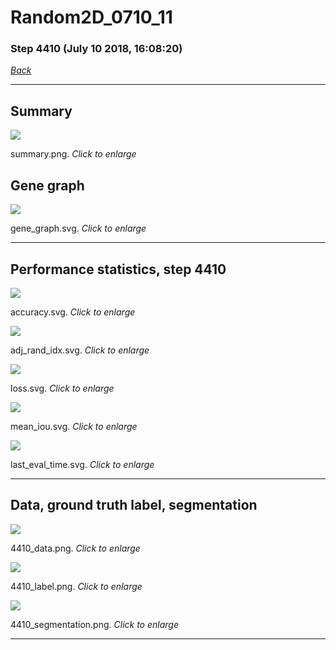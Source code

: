 # Random2D_0710_11

### Step 4410 (July 10 2018, 16:08:20)

[_Back_](..)

---

## Summary

<div class="images"><a href="media/summary.png"><img  src="media/summary.png" align="center"></a><p>summary.png. <i>Click to enlarge</i></p></div>

## Gene graph

<div class="images"><a href="media/gene_graph.svg"><img  src="media/gene_graph.svg" align="center"></a><p>gene_graph.svg. <i>Click to enlarge</i></p></div>

---

## Performance statistics, step 4410

<div class="images"><a href="media/accuracy.svg"><img class="mini" src="media/accuracy.svg" align="center"></a><p>accuracy.svg. <i>Click to enlarge</i></p></div>
<div class="images"><a href="media/adj_rand_idx.svg"><img class="mini" src="media/adj_rand_idx.svg" align="center"></a><p>adj_rand_idx.svg. <i>Click to enlarge</i></p></div>
<div class="images"><a href="media/loss.svg"><img class="mini" src="media/loss.svg" align="center"></a><p>loss.svg. <i>Click to enlarge</i></p></div>
<div class="images"><a href="media/mean_iou.svg"><img class="mini" src="media/mean_iou.svg" align="center"></a><p>mean_iou.svg. <i>Click to enlarge</i></p></div>
<div class="images"><a href="media/last_eval_time.svg"><img class="mini" src="media/last_eval_time.svg" align="center"></a><p>last_eval_time.svg. <i>Click to enlarge</i></p></div>

---

## Data, ground truth label, segmentation

<div class="images"><a href="media/4410_data.png"><img class="mini" src="media/4410_data.png" align="center"></a><p>4410_data.png. <i>Click to enlarge</i></p></div>
<div class="images"><a href="media/4410_label.png"><img class="mini" src="media/4410_label.png" align="center"></a><p>4410_label.png. <i>Click to enlarge</i></p></div>
<div class="images"><a href="media/4410_segmentation.png"><img class="mini" src="media/4410_segmentation.png" align="center"></a><p>4410_segmentation.png. <i>Click to enlarge</i></p></div>

---


